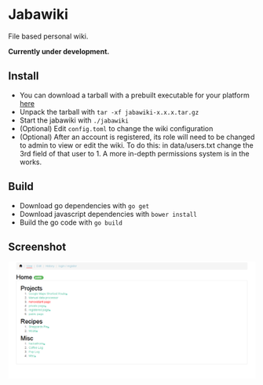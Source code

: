 # Jabawiki
File based personal wiki.

**Currently under development.**


## Install
- You can download a tarball with a prebuilt executable for your platform [here](https://github.com/BenDoan/jabawiki/releases)
- Unpack the tarball with ```tar -xf jabawiki-x.x.x.tar.gz```
- Start the jabawiki with ```./jabawiki```
- (Optional) Edit ```config.toml``` to change the wiki configuration
- (Optional) After an account is registered, its role will need to be changed to admin to view or edit the wiki. To do this: in data/users.txt change the 3rd field of that user to 1. A more in-depth permissions system is in the works.

## Build
- Download go dependencies with ```go get```
- Download javascript dependencies with ```bower install```
- Build the go code with ```go build```

## Screenshot
![screenshot](screenshot.png "Screenshot")
